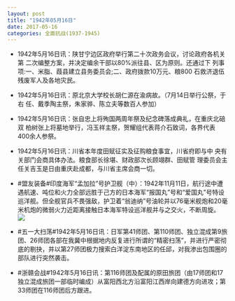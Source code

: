```yaml
---
layout: post
title: "1942年05月16日"
date: 2017-05-16
categories: 全面抗战(1937-1945)
---
```


<meta name="referrer" content="no-referrer" />

- 1942年5月16日讯：陕甘宁边区政府举行第二十次政务会议，讨论政府各机关第 二次编整方案，并决定编余干部以80%派往县、区为原则。还通过下 列事项:一、米脂、葭县建立县务委员会;二、政府拨款10万元、粮800 石救济退伍残废军人及各地灾民。 

- 1942年5月16日讯：原北京大学校长胡仁源在渝病故。（7月14日举行公祭，于右 任、戴季陶主祭，朱家骅、陈立夫等数百人参加） 

- 1942年5月16日讯：张自忠上将殉国两周年祭及纪念碑落成典礼，在重庆北碚双 柏树张上将墓地举行，冯玉祥主祭，贺耀组代表蒋介石致词，各界代表 400余人参祭。 

- 1942年5月16日讯：川省本年度田赋征实及征购粮食事宜，川省府即与中 央有关部门会商具体办法。粮食部长徐堪、财政部次长顾翊群、田赋管 理委员会主任关吉玉是日由重庆赴成都，与川省主席会商一切。 

- #盟友装备#印度海军“孟加拉”号护卫舰（中）：1942年11月11日，航行途中遭遇航速、吨位和火力全部远胜于己方的日本海军“报国丸”号和“爱国丸”号特设巡洋舰。但全舰官兵不畏强敌，护卫着“翁迪纳”号油轮并以76毫米舰炮和20毫米机炮的微弱火力近距离接触日本海军特设巡洋舰并与之交火，不断周旋。 <br/><img src="https://wx2.sinaimg.cn/large/aca367d8ly1ffmz1rjiimj208c0ctabi.jpg" />

- #五一大扫荡#1942年5月16日讯：日军第41师团、第110师团、独立混成第9旅团、26师团各部在我冀中根据地内反复进行所谓的“精密扫荡”，并进行严密彻底的剔抉，并以第27师团极力搜索白洋淀东南地区的任邱，对我渗出包围圈的部队进行突然袭击。 

- #浙赣会战#1942年5月16日讯：第116师团及配属的原田旅团（由17师团和17独立混成旅团一部临时编成）从富阳西北方沿富阳江西岸向建德方向进攻；第33师团在116师团后方跟进。 

